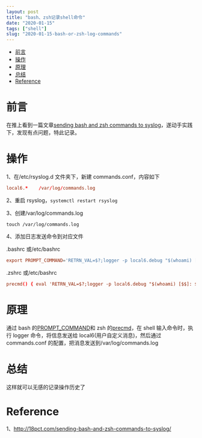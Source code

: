```yaml
---
layout: post
title: "bash、zsh记录shell命令"
date: "2020-01-15"
tags: ["shell"]
slug: "2020-01-15-bash-or-zsh-log-commands"
---
```


<!-- vim-markdown-toc Redcarpet -->

- [前言](#前言)
- [操作](#操作)
- [原理](#原理)
- [总结](#总结)
- [Reference](#reference)

<!-- vim-markdown-toc -->

# 前言

在推上看到一篇文章[sending bash and zsh commands to syslog](http://18pct.com/sending-bash-and-zsh-commands-to-syslog/)，遂动手实践下，发现有点问题，特此记录。

# 操作

1、在/etc/rsyslog.d 文件夹下，新建 commands.conf，内容如下

```conf
local6.*    /var/log/commands.log
```

2、重启 rsyslog，`systemctl restart rsyslog`

3、创建/var/log/commands.log

`touch /var/log/commands.log`

4、添加日志发送命令到对应文件

.bashrc 或/etc/bashrc

```conf
export PROMPT_COMMAND='RETRN_VAL=$?;logger -p local6.debug "$(whoami) [$$]: $(history 1 | sed "s/^[ ]*[0-9]\+[ ]*//" ) [$RETRN_VAL]"'
```

.zshrc 或/etc/bashrc

```conf
precmd() { eval 'RETRN_VAL=$?;logger -p local6.debug "$(whoami) [$$]: $(history | tail -n1 | sed "s/^[ ]*[0-9]\+[ ]*//" ) [$RETRN_VAL]"' }

```

# 原理

通过 bash 的[PROMPT_COMMAND](http://www.tldp.org/HOWTO/Bash-Prompt-HOWTO/x264.html)和 zsh 的[precmd](http://zsh.sourceforge.net/Doc/Release/Functions.html)，在 shell 输入命令时，执行 logger 命令，将信息发送给 local6(用户自定义消息)，然后通过 commands.conf 的配置，把消息发送到/var/log/commands.log

# 总结

这样就可以无感的记录操作历史了

# Reference

1、http://18pct.com/sending-bash-and-zsh-commands-to-syslog/
